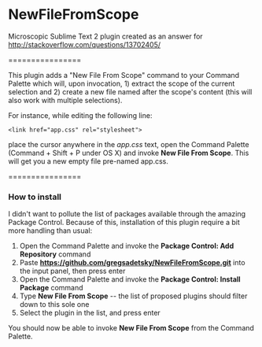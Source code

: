 NewFileFromScope
================

Microscopic Sublime Text 2 plugin created as an answer for http://stackoverflow.com/questions/13702405/

================

This plugin adds a "New File From Scope" command to your Command Palette which will, upon invocation, 1) extract the scope of the current selection and 2) create a new file named after the scope's content (this will also work with multiple selections).

For instance, while editing the following line:

    <link href="app.css" rel="stylesheet">

place the cursor anywhere in the *app.css* text, open the Command Palette (Command + Shift + P under OS X) and invoke **New File From Scope**. This will get you a new empty file pre-named app.css.

================

### How to install

I didn't want to pollute the list of packages available through the amazing Package Control. Because of this, installation of this plugin require a bit more handling than usual:

1. Open the Command Palette and invoke the **Package Control: Add Repository** command
2. Paste **https://github.com/gregsadetsky/NewFileFromScope.git** into the input panel, then press enter
3. Open the Command Palette and invoke the **Package Control: Install Package** command
4. Type **New File From Scope** -- the list of proposed plugins should filter down to this sole one
5. Select the plugin in the list, and press enter

You should now be able to invoke **New File From Scope** from the Command Palette.
